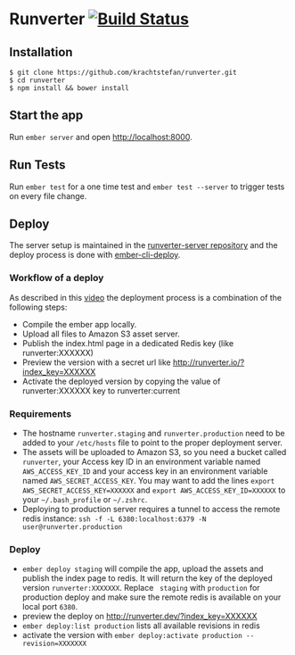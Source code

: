 # Runverter [![Build Status](https://travis-ci.org/krachtstefan/runverter.svg?branch=master)](https://travis-ci.org/krachtstefan/runverter)

## Installation

```
$ git clone https://github.com/krachtstefan/runverter.git
$ cd runverter
$ npm install && bower install
```

## Start the app

Run `ember server` and open [http://localhost:8000](http://localhost:8000).

## Run Tests

Run `ember test` for a one time test and `ember test --server` to trigger tests on every file change.

## Deploy

The server setup is maintained in the [runverter-server repository](https://github.com/krachtstefan/runverter-server) and the deploy process is done with [ember-cli-deploy](https://github.com/ember-cli/ember-cli-deploy).

### Workflow of a deploy

As described in this [video](https://youtu.be/MT0LKcVh6Rw) the deployment process is a combination of the following steps:

- Compile the ember app locally.
- Upload all files to Amazon S3 asset server.
- Publish the index.html page in a dedicated Redis key (like runverter:XXXXXX)
- Preview the version with a secret url like http://runverter.io/?index_key=XXXXXX
- Activate the deployed version by copying the value of runverter:XXXXXX key to runverter:current

### Requirements

- The hostname ```runverter.staging```  and ```runverter.production``` need to be added to your ```/etc/hosts``` file to point to the proper deployment server.
- The assets will be uploaded to Amazon S3, so you need a bucket called ```runverter```, your Access key ID in an environment variable named ```AWS_ACCESS_KEY_ID``` and your access key in an environment variable named ```AWS_SECRET_ACCESS_KEY```. You may want to add the lines ```export AWS_SECRET_ACCESS_KEY=XXXXXX``` and ```export AWS_ACCESS_KEY_ID=XXXXXX``` to your ```~/.bash_profile``` or ```~/.zshrc```.
- Deploying to production server requires a tunnel to access the remote redis instance: ```ssh -f -L 6380:localhost:6379 -N user@runverter.production```

### Deploy

- ```ember deploy staging``` will compile the app, upload the assets and publish the index page to redis. It will return the key of the deployed version ```runverter:XXXXXXX```. Replace ``` staging```  with ```production``` for production deploy and make sure the remote redis is available on your local port ```6380```.
- preview the deploy on http://runverter.dev/?index_key=XXXXXX
- ```ember deploy:list production``` lists all available revisions in redis
- activate the version with ```ember deploy:activate production --revision=XXXXXXX```
